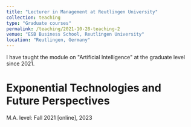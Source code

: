 ```yaml
---
title: "Lecturer in Management at Reutlingen University"
collection: teaching
type: "Graduate courses"
permalink: /teaching/2021-10-28-teaching-2
venue: "ESB Business School, Reutlingen University"
location: "Reutlingen, Germany"
---
```


I have taught the module on "Artificial Intelligence" at the graduate level since 2021.

Exponential Technologies and Future Perspectives
======
M.A. level: Fall 2021 [online], 2023
